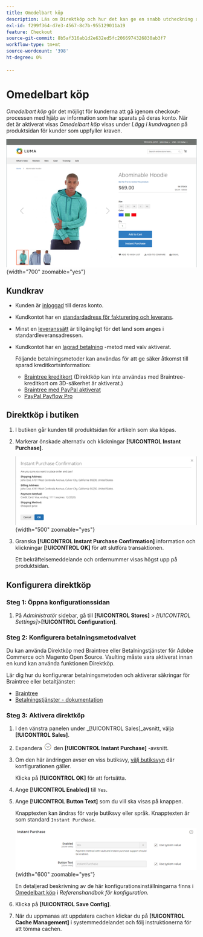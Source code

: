 ```yaml
---
title: Omedelbart köp
description: Läs om Direktköp och hur det kan ge en snabb utcheckning av registrerade kundkonton.
exl-id: f299f364-d7e3-4567-8c7b-955129011a19
feature: Checkout
source-git-commit: 8b5af316ab1d2e632ed5fc2066974326830ab3f7
workflow-type: tm+mt
source-wordcount: '398'
ht-degree: 0%

---
```


# Omedelbart köp

_Omedelbart köp_ gör det möjligt för kunderna att gå igenom checkout-processen med hjälp av information som har sparats på deras konto. När det är aktiverat visas _Omedelbart köp_ visas under _Lägg i kundvagnen_ på produktsidan för kunder som uppfyller kraven.

![Produktsida där alternativet Direktköp visas](./assets/storefront-checkout-instant-purchase.png){width="700" zoomable="yes"}

## Kundkrav

- Kunden är [inloggad](../customers/customer-sign-in.md) till deras konto.

- Kundkontot har en [standardadress för fakturering och leverans](../customers/account-dashboard-address-book.md).

- Minst en [leveranssätt](delivery.md) är tillgängligt för det land som anges i standardleveransadressen.

- Kundkontot har en [lagrad betalning](../stores-purchase/stored-payment-methods.md) -metod med valv aktiverat.

  Följande betalningsmetoder kan användas för att ge säker åtkomst till sparad kreditkortsinformation:

   - [Braintree kreditkort](braintree.md) (Direktköp kan inte användas med Braintree-kreditkort om 3D-säkerhet är aktiverat.)
   - [Braintree med PayPal aktiverat](braintree.md)
   - [PayPal Payflow Pro](paypal-payflow-pro.md)

## Direktköp i butiken

1. I butiken går kunden till produktsidan för artikeln som ska köpas.

1. Markerar önskade alternativ och klickningar **[!UICONTROL Instant Purchase]**.

   ![Bekräftelsedialogruta för att bekräfta direktköpet](./assets/storefront-checkout-instant-purchase-confirmation.png){width="500" zoomable="yes"}

1. Granska **[!UICONTROL Instant Purchase Confirmation]** information och klickningar **[!UICONTROL OK]** för att slutföra transaktionen.

   Ett bekräftelsemeddelande och ordernummer visas högst upp på produktsidan.

## Konfigurera direktköp

### Steg 1: Öppna konfigurationssidan

1. På _Administratör_ sidebar, gå till **[!UICONTROL Stores]** > _[!UICONTROL Settings]_>**[!UICONTROL Configuration]**.

### Steg 2: Konfigurera betalningsmetodvalvet

Du kan använda Direktköp med Braintree eller Betalningstjänster för Adobe Commerce och Magento Open Source. Vaulting måste vara aktiverat innan en kund kan använda funktionen Direktköp.

Lär dig hur du konfigurerar betalningsmetoden och aktiverar säkringar för Braintree eller betaltjänster:

- [Braintree](braintree.md)
- [Betalningstjänster - dokumentation](https://experienceleague.adobe.com/docs/commerce-merchant-services/payment-services/guide-overview.html)

### Steg 3: Aktivera direktköp

1. I den vänstra panelen under _[!UICONTROL Sales]_avsnitt, välja **[!UICONTROL Sales]**.

1. Expandera ![Expansionsväljare](../assets/icon-display-expand.png) den **[!UICONTROL Instant Purchase]** -avsnitt.

1. Om den här ändringen avser en viss butiksvy, [välj butiksvyn](../configuration-reference/scope-change.md#set-the-scope) där konfigurationen gäller.

   Klicka på **[!UICONTROL OK]** för att fortsätta.

1. Ange **[!UICONTROL Enabled]** till `Yes`.

1. Ange **[!UICONTROL Button Text]** som du vill ska visas på knappen.

   Knapptexten kan ändras för varje butiksvy eller språk. Knapptexten är som standard `Instant Purchase`.

   ![Konfiguration - inköpsalternativ direkt](../configuration-reference/sales/assets/sales-instant-purchase.png){width="600" zoomable="yes"}

   En detaljerad beskrivning av de här konfigurationsinställningarna finns i [Omedelbart köp](../configuration-reference/sales/sales.md#instant-purchase) i _Referenshandbok för konfiguration_.

1. Klicka på **[!UICONTROL Save Config]**.

1. När du uppmanas att uppdatera cachen klickar du på **[!UICONTROL Cache Management]** i systemmeddelandet och följ instruktionerna för att tömma cachen.
